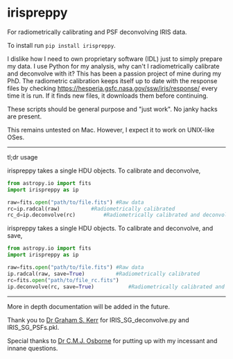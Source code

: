 # irispreppy
For radiometrically calibrating and PSF deconvolving IRIS data.

To install run `pip install irispreppy`.

I dislike how I need to own proprietary software (IDL) just to simply prepare my data. I use Python for my analysis, why can't I radiometrically calibrate and deconvolve with it?
This has been a passion project of mine during my PhD. The radiometric calibration keeps itself up to date with the response files by checking https://hesperia.gsfc.nasa.gov/ssw/iris/response/ every time it is run. If it finds new files, it downloads them before continuing.

These scripts should be general purpose and "just work". No janky hacks are present.

This remains untested on Mac. However, I expect it to work on UNIX-like OSes.

---

tl;dr usage

irispreppy takes a single HDU objects. To calibrate and deconvolve,

```python
from astropy.io import fits
import irispreppy as ip

raw=fits.open("path/to/file.fits") #Raw data
rc=ip.radcal(raw)		   #Radiometrically calibrated
rc_d=ip.deconvolve(rc)		   #Radiometrically calibrated and deconvolved
```

irispreppy takes a single HDU objects. To calibrate and deconvolve, and save,

```python
from astropy.io import fits
import irispreppy as ip

raw=fits.open("path/to/file.fits") #Raw data
ip.radcal(raw, save=True)		   #Radiometrically calibrated
rc=fits.open("path/to/file_rc.fits")
ip.deconvolve(rc, save=True)		   #Radiometrically calibrated and deconvolved
```

---

More in depth documentation will be added in the future.

Thank you to [Dr Graham S. Kerr](https://github.com/grahamkerr) for IRIS_SG_deconvolve.py and IRIS_SG_PSFs.pkl.

Special thanks to [Dr C.M.J. Osborne](https://github.com/Goobley) for putting up with my incessant and innane questions.
